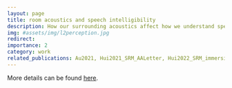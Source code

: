 ```yaml
---
layout: page
title: room acoustics and speech intelligibility
description: How our surrounding acoustics affect how we understand speech using virtual acoustics
img: #assets/img/l2perception.jpg
redirect: 
importance: 2
category: work
related_publications: Au2021, Hui2021_SRM_AALetter, Hui2022_SRM_immersion
---
```


More details can be found [here](https://www.cal.auckland.ac.nz/l2perception/). 